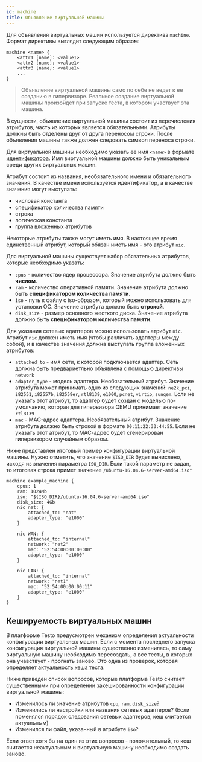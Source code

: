 ```yaml
---
id: machine
title: Oбъявление виртуальной машины
---
```


Для объявления виртуальных машин используется директива `machine`.
Формат директивы выглядит следующим образом:

    machine <name> {
        <attr1 [name]: <value1>
        <attr2 [name]: <value1>
        <attr3 [name]: <value1>
        ...
    }

> Объявление виртуальной машины само по себе не ведет к ее созданию в
> гипервизоре. Реальное создание виртуальной машины произойдет при запуске
> теста, в котором участвует эта машина.

В сущности, объявление виртуальной машины состоит из перечисления
атрибутов, часть из которых является обязательными. Атрибуты должны быть
отделены друг от друга переносом строки. После объявления машины также
должен следовать символ переноса строки.

Для виртуальной машины необходимо указать ее имя `<name>` в формате
[идентификатора](lexems#идентификаторы). Имя виртуальной
машины должно быть уникальным среди других виртуальных машин.

Атрибут состоит из названия, необязательного имени и обязательного
значения. В качестве имени используется идентификатор, а в качестве
значения могут выступать:

- числовая константа
- спецификатор количества памяти
- строка
- логическая константа
- группа вложенных атрибутов

Некоторые атрибуты также могут иметь имя. В настоящее время единственный
атрибут, который обязан иметь имя - это атрибут `nic`.

Для виртуальной машины существует набор обязательных атрибутов, которые
необходимо указать:

- `cpus` - количество ядер процессора. Значение атрибута должно быть
  **числом**.
- `ram` - количество оперативной памяти. Значение атрибута должно
  быть **спецификатором количества памяти**.
- `iso` - путь к файлу с iso-образом, который можно использовать для
  установки ОС. Значение атрибута должно быть **строкой**.
- `disk_size` - размер основного жесткого диска. Значение атрибута
  должно быть **спецификатором количества памяти**.

Для указания сетевых адаптеров можно использовать атрибут `nic`. Атрибут
`nic` должен иметь имя (чтобы различать адаптеры между собой), и в
качестве значения должна выступать группа вложенных атрибутов:

- `attached_to` - имя сети, к которой подключается адаптер. Сеть
  должна быть предвариетльно объявлена с помощью директивы `network`
- `adapter_type` - модель адаптера. Необязательный атрибут. Значение
  атрибута может принимать одно из следующих значений: `ne2k_pci`,
  `i82551`, `i82557b`, `i82559er`, `rtl8139`, `e1000`, `pcnet`,
  `virtio`, `sungem`. Если не указать этот атрибут, то адаптер будет
  создан с моделью по-умолчанию, которая для гипервизора QEMU
  принимает значение `rtl8139`
- `mac` - MAC-адрес адаптера. Необязательный атрибут. Значение
  атрибута должно быть строкой в формате `00:11:22:33:44:55`. Если
  не указать этот атрибут, то МАС-адрес будет сгенерирован
  гипервизором случайным образом.

Ниже представлен итоговый пример конфигурации виртуальной машины. Нужно
отметить, что значение `$ISO_DIR` будет вычислено, исходя из значения
параметра `ISO_DIR`. Если такой параметр не задан, то итоговая строка
примет значение `/ubuntu-16.04.6-server-amd64.iso"`

```
machine example_machine {
    cpus: 1
    ram: 1024Mb
    iso: "${ISO_DIR}/ubuntu-16.04.6-server-amd64.iso"
    disk_size: 4Gb
    nic nat: {
        attached_to: "nat"
        adapter_type: "e1000"
    }

    nic WAN: {
        attached_to: "internal"
        network: "net2"
        mac: "52:54:00:00:00:00"
        adapter_type: "e1000"
    }

    nic LAN: {
        attached_to: "internal"
        network: "net1"
        mac: "52:54:00:00:00:11"
        adapter_type: "e1000"
    }
}
```

## Кешируемость виртуальных машин

В платформе Testo предусмотрен механизм определения актуальности
конфигурации виртуальных машин. Если с момента последнего запуска
конфигурация виртуальной машины существенно изменилась, то саму
виртуальную машину необходимо пересоздать, а все тесты, в которых она
учавствует - прогнать заново. Это одна из проверок, которая определяет
[актуальность кеша теста](test#проверка-кеша).

Ниже приведен список вопросов, которые платформа Testo считает
существенными при определении закешированности конфигурации виртуальной
машины:

- Изменилось ли значение атрибутов `cpu`, `ram`, `disk_size`?
- Изменились ли настройки или названия сетевых адаптеров? (Если
  поменялся порядок следования сетевых адаптеров, кеш считается
  актуальным)
- Изменился ли файл, указанный в атрибуте `iso`?

Если ответ хотя бы на один из этих вопросов - положительный, то кеш
считается неактуальным и виртуальную машину необходимо создать заново.
